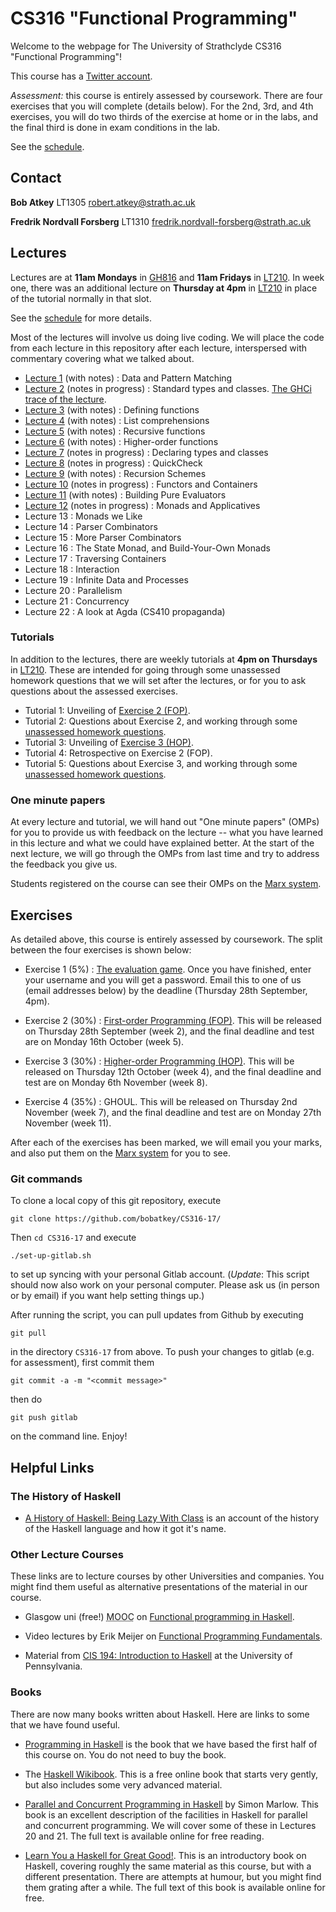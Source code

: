 # CS316 "Functional Programming"

Welcome to the webpage for The University of Strathclyde CS316
"Functional Programming"!

This course has a [Twitter account](https://twitter.com/StrathCS316).

*Assessment:* this course is entirely assessed by coursework. There
are four exercises that you will complete (details below). For the
2nd, 3rd, and 4th exercises, you will do two thirds of the exercise at
home or in the labs, and the final third is done in exam conditions in
the lab.

See the [schedule](schedule.txt).

## Contact

**Bob Atkey** LT1305 [robert.atkey@strath.ac.uk](mailto:robert.atkey@strath.ac.uk)

**Fredrik Nordvall Forsberg** LT1310 [fredrik.nordvall-forsberg@strath.ac.uk](mailto:fredrik.nordvall-forsberg@strath.ac.uk)

## Lectures

Lectures are at **11am Mondays** in
[GH816](http://www.learningservices.strath.ac.uk/avfacilities/roomresults.asp?&menu1=Graham%20Hills&roomField=GH816&findRoom=Show+room+details)
and **11am Fridays** in
[LT210](http://www.learningservices.strath.ac.uk/avfacilities/roomresults.asp?&menu1=Graham%20Hills&roomField=GH816&findRoom=Show+room+details). In
week one, there was an additional lecture on **Thursday at 4pm** in
[LT210](http://www.learningservices.strath.ac.uk/avfacilities/roomresults.asp?&menu1=Graham%20Hills&roomField=GH816&findRoom=Show+room+details)
in place of the tutorial normally in that slot.

See the [schedule](schedule.txt) for more details.

Most of the lectures will involve us doing live coding. We will place
the code from each lecture in this repository after each lecture,
interspersed with commentary covering what we talked about.

- [Lecture 1](lectures/Lec01.hs) (with notes) : Data and Pattern Matching
- [Lecture 2](lectures/Lec02.md) (notes in progress) : Standard types and classes. [The GHCi trace of the lecture](lectures/Lec02-trace.txt).
- [Lecture 3](lectures/Lec03.hs) (with notes) : Defining functions
- [Lecture 4](lectures/Lec04.hs) (with notes) : List comprehensions
- [Lecture 5](lectures/Lec05.hs) (with notes) : Recursive functions
- [Lecture 6](lectures/Lec06.hs) (with notes) : Higher-order functions
- [Lecture 7](lectures/Lec07.hs) (notes in progress) : Declaring types and classes
- [Lecture 8](lectures/Lec08.hs) (notes in progress) : QuickCheck
- [Lecture 9](lectures/Lec09.hs) (with notes) : Recursion Schemes
- [Lecture 10](lectures/Lec10.hs) (notes in progress) : Functors and Containers
- [Lecture 11](lectures/Lec11.hs) (with notes) : Building Pure Evaluators
- [Lecture 12](lectures/Lec12.hs) (notes in progress) : Monads and Applicatives
- Lecture 13 : Monads we Like
- Lecture 14 : Parser Combinators
- Lecture 15 : More Parser Combinators
- Lecture 16 : The State Monad, and Build-Your-Own Monads
- Lecture 17 : Traversing Containers
- Lecture 18 : Interaction
- Lecture 19 : Infinite Data and Processes
- Lecture 20 : Parallelism
- Lecture 21 : Concurrency
- Lecture 22 : A look at Agda (CS410 propaganda)

### Tutorials

In addition to the lectures, there are weekly tutorials at **4pm on
Thursdays** in
[LT210](http://www.learningservices.strath.ac.uk/avfacilities/roomresults.asp?&menu1=Graham%20Hills&roomField=GH816&findRoom=Show+room+details). These
are intended for going through some unassessed homework questions that
we will set after the lectures, or for you to ask questions about the
assessed exercises.

- Tutorial 1: Unveiling of [Exercise 2 (FOP)](exercises/Ex2.hs).
- Tutorial 2: Questions about Exercise 2, and working through some [unassessed homework questions](lectures/Tut02-exercises.md).
- Tutorial 3: Unveiling of [Exercise 3 (HOP)](exercises/Ex3.hs).
- Tutorial 4: Retrospective on Exercise 2 (FOP).
- Tutorial 5: Questions about Exercise 3, and working through some [unassessed homework questions](lectures/Tut05-exercises.md).

### One minute papers

At every lecture and tutorial, we will hand out "One minute papers"
(OMPs) for you to provide us with feedback on the lecture -- what you
have learned in this lecture and what we could have explained
better. At the start of the next lecture, we will go through the OMPs
from last time and try to address the feedback you give us.

Students registered on the course can see their OMPs on the [Marx
system](https://personal.cis.strath.ac.uk/conor.mcbride/Marx/?page=CS316).

## Exercises

As detailed above, this course is entirely assessed by coursework. The
split between the four exercises is shown below:

- Exercise 1 (5%) : [The evaluation
  game](https://personal.cis.strath.ac.uk/robert.atkey/terms.html). Once
  you have finished, enter your username and you will get a
  password. Email this to one of us (email addresses below) by the
  deadline (Thursday 28th September, 4pm).

- Exercise 2 (30%) : [First-order Programming (FOP)](exercises/Ex2.hs). This will be
  released on Thursday 28th September (week 2), and the final deadline
  and test are on Monday 16th October (week 5).

- Exercise 3 (30%) : [Higher-order Programming
  (HOP)](exercises/Ex3.hs). This will be released on Thursday 12th
  October (week 4), and the final deadline and test are on Monday 6th
  November (week 8).

- Exercise 4 (35%) : GHOUL. This will be released on Thursday 2nd
  November (week 7), and the final deadline and test are on Monday
  27th November (week 11).

After each of the exercises has been marked, we will email you your
marks, and also put them on the [Marx
system](https://personal.cis.strath.ac.uk/conor.mcbride/Marx/?page=CS316)
for you to see.

### Git commands

To clone a local copy of this git repository, execute

```
git clone https://github.com/bobatkey/CS316-17/
```

Then `cd CS316-17` and execute

```
./set-up-gitlab.sh
```

to set up syncing with your personal Gitlab account. (*Update*: This
script should now also work on your personal computer. Please ask us
(in person or by email) if you want help setting things up.)

After running the script, you can pull updates from Github by executing

```
git pull
```

in the directory `CS316-17` from above. To push your changes to gitlab (e.g. for assessment), first commit them

```
git commit -a -m "<commit message>"

```

then do

```
git push gitlab
```

on the command line. Enjoy!


## Helpful Links

### The History of Haskell

- [A History of Haskell: Being Lazy With
  Class](http://haskell.cs.yale.edu/wp-content/uploads/2011/02/history.pdf)
  is an account of the history of the Haskell language and how it got
  it's name.

### Other Lecture Courses

These links are to lecture courses by other Universities and
companies. You might find them useful as alternative presentations of
the material in our course.

- Glasgow uni (free!) <abbr title="Massive open online course">MOOC</abbr> on [Functional programming in Haskell](https://www.futurelearn.com/courses/functional-programming-haskell).

- Video lectures by Erik Meijer on [Functional Programming Fundamentals](https://channel9.msdn.com/Series/C9-Lectures-Erik-Meijer-Functional-Programming-Fundamentals).

- Material from [CIS 194: Introduction to Haskell](http://www.seas.upenn.edu/~cis194/fall16/) at the University of Pennsylvania.

### Books

There are now many books written about Haskell. Here are links to some
that we have found useful.

- [Programming in Haskell](http://www.cs.nott.ac.uk/~pszgmh/pih.html)
  is the book that we have based the first half of this course on. You
  do not need to buy the book.

- The [Haskell Wikibook](https://en.wikibooks.org/wiki/Haskell). This
  is a free online book that starts very gently, but also includes
  some very advanced material.

- [Parallel and Concurrent Programming in
  Haskell](http://chimera.labs.oreilly.com/books/1230000000929) by
  Simon Marlow. This book is an excellent description of the
  facilities in Haskell for parallel and concurrent programming. We
  will cover some of these in Lectures 20 and 21. The full text is
  available online for free reading.

- [Learn You a Haskell for Great
  Good!](http://learnyouahaskell.com/). This is an introductory book
  on Haskell, covering roughly the same material as this course, but
  with a different presentation. There are attempts at humour, but you
  might find them grating after a while. The full text of this book is
  available online for free.

